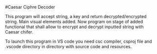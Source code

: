 #Caesar Ciphre Decoder

This program will accept string, a key and return decrypted/encrypted string.
Main visual elements added. Now program on stage of added functional that shall allow to encrypt and decrypt inputted string with Caesar chifer.

To launch this program in VS code you need csc compiler, csproj file and .vscode directory in directory with source code and resources.
